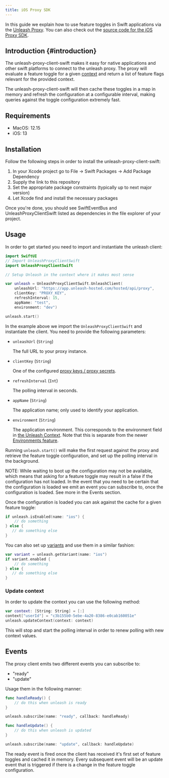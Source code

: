 ```yaml
---
title: iOS Proxy SDK
---
```


In this guide we explain how to use feature toggles in Swift applications via the [Unleash Proxy](../unleash-proxy.md). You can also check out the [source code for the iOS Proxy SDK](https://github.com/Unleash/unleash-proxy-client-swift).

## Introduction {#introduction}

The unleash-proxy-client-swift makes it easy for native applications and other swift platforms to connect to the unleash proxy. The proxy will evaluate a feature toggle for a given [context](../../reference/unleash-context.md) and return a list of feature flags relevant for the provided context.

The unleash-proxy-client-swift will then cache these toggles in a map in memory and refresh the configuration at a configurable interval, making queries against the toggle configuration extremely fast.

## Requirements

- MacOS: 12.15
- iOS: 13

## Installation

Follow the following steps in order to install the unleash-proxy-client-swift:

1. In your Xcode project go to File -> Swift Packages -> Add Package Dependency
2. Supply the link to this repository
3. Set the appropriate package constraints (typically up to next major version)
4. Let Xcode find and install the necessary packages

Once you're done, you should see SwiftEventBus and UnleashProxyClientSwift listed as dependencies in the file explorer of your project.

## Usage

In order to get started you need to import and instantiate the unleash client:

```swift
import SwiftUI
// Import UnleashProxyClientSwift
import UnleashProxyClientSwift

// Setup Unleash in the context where it makes most sense

var unleash = UnleashProxyClientSwift.UnleashClient(
    unleashUrl: "https://app.unleash-hosted.com/hosted/api/proxy",
    clientKey: "PROXY_KEY",
    refreshInterval: 15,
    appName: "test",
    environment: "dev")

unleash.start()
```

In the example above we import the `UnleashProxyClientSwift` and instantiate the client. You need to provide the following parameters:

- `unleashUrl` (`String`)

    The full URL to your proxy instance.

- `clientKey` (`String`)

   One of the configured [proxy keys / proxy secrets](../unleash-proxy.md#configuration-variables).

- `refreshInterval` (`Int`)

   The polling interval in seconds.

- `appName` (`String`)

   The application name; only used to identify your application.

- `environment` (`String`)

   The application environment. This corresponds to the environment field in [the Unleash Context](../../reference/unleash-context.md). Note that this is separate from the newer [Environments feature](../../reference/environments.md).

Running `unleash.start()` will make the first request against the proxy and retrieve the feature toggle configuration, and set up the polling interval in the background.

NOTE: While waiting to boot up the configuration may not be available, which means that asking for a feature toggle may result in a false if the configuration has not loaded. In the event that you need to be certain that the configuration is loaded we emit an event you can subscribe to, once the configuration is loaded. See more in the Events section.

Once the configuration is loaded you can ask against the cache for a given feature toggle:

```swift
if unleash.isEnabled(name: "ios") {
    // do something
} else {
   // do something else
}
```

You can also set up [variants](https://docs.getunleash.io/docs/reference/feature-toggle-variants) and use them in a similar fashion:

```swift
var variant = unleash.getVariant(name: "ios")
if variant.enabled {
    // do something
} else {
   // do something else
}
```

### Update context

In order to update the context you can use the following method:

```swift
var context: [String: String] = [:]
context["userId"] = "c3b155b0-5ebe-4a20-8386-e0cab160051e"
unleash.updateContext(context: context)
```

This will stop and start the polling interval in order to renew polling with new context values.

## Events

The proxy client emits two different events you can subscribe to:

- "ready"
- "update"

Usage them in the following manner:

```swift
func handleReady() {
    // do this when unleash is ready
}

unleash.subscribe(name: "ready", callback: handleReady)

func handleUpdate() {
    // do this when unleash is updated
}

unleash.subscribe(name: "update", callback: handleUpdate)
```

The ready event is fired once the client has received it's first set of feature toggles and cached it in memory. Every subsequent event will be an update event that is triggered if there is a change in the feature toggle configuration.
